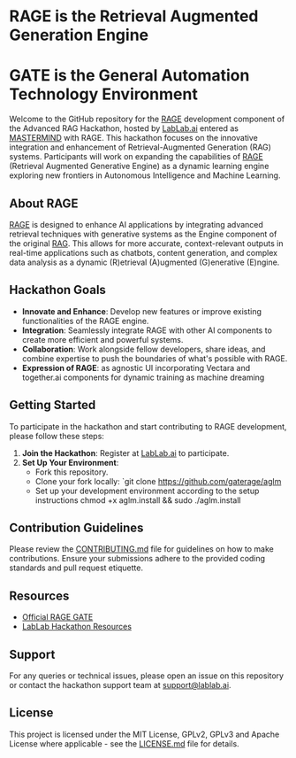 # RAGE is the Retrieval Augmented Generation Engine
# GATE is the General Automation Technology Environment
Welcome to the GitHub repository for the <a href="https://github.com/GATERAGE/RAGE/blob/main/ragepaper.md">RAGE</a> development component of the Advanced RAG Hackathon, hosted by [LabLab.ai](https://lablab.ai/event/advanced-rag-hackathon) entered as <a href="https://lablab.ai/event/advanced-rag-hackathon/mastermind">MASTERMIND</a> with RAGE. This hackathon focuses on the innovative integration and enhancement of Retrieval-Augmented Generation (RAG) systems. Participants will work on expanding the capabilities of <a href="https://github.com/GATERAGE/RAGE/blob/main/ragepaper.md">RAGE</a> (Retrieval Augmented Generative Engine) as a dynamic learning engine exploring new frontiers in Autonomous Intelligence and Machine Learning.

## About RAGE

<a href="https://github.com/GATERAGE/RAGE/blob/main/ragepaper.md">RAGE</a> is designed to enhance AI applications by integrating advanced retrieval techniques with generative systems as the Engine component of the original <a href="https://arxiv.org/abs/2005.11401v4">RAG</a>. This allows for more accurate, context-relevant outputs in real-time applications such as chatbots, content generation, and complex data analysis as a dynamic (R)etrieval (A)ugmented (G)enerative (E)ngine.
## Hackathon Goals

- **Innovate and Enhance**: Develop new features or improve existing functionalities of the RAGE engine.
- **Integration**: Seamlessly integrate RAGE with other AI components to create more efficient and powerful systems.
- **Collaboration**: Work alongside fellow developers, share ideas, and combine expertise to push the boundaries of what's possible with RAGE.
- **Expression of RAGE**: as agnostic UI incorporating Vectara and together.ai components for dynamic training as machine dreaming

## Getting Started

To participate in the hackathon and start contributing to RAGE development, please follow these steps:

1. **Join the Hackathon**: Register at [LabLab.ai](https://lablab.ai/event/advanced-rag-hackathon) to participate.
2. **Set Up Your Environment**:
   - Fork this repository.
   - Clone your fork locally: `git clone https://github.com/gaterage/aglm
   - Set up your development environment according to the setup instructions chmod +x aglm.install && sudo ./aglm.install
## Contribution Guidelines

Please review the [CONTRIBUTING.md](CONTRIBUTING.md) file for guidelines on how to make contributions. Ensure your submissions adhere to the provided coding standards and pull request etiquette.

## Resources

- [Official RAGE GATE](https://github.com/GATERAGE)
- [LabLab Hackathon Resources]([https://lablab.ai/resources](https://lablab.ai/event/advanced-rag-hackathon/mastermind))

## Support

For any queries or technical issues, please open an issue on this repository or contact the hackathon support team at support@lablab.ai.

## License

This project is licensed under the MIT License, GPLv2, GPLv3 and Apache License where applicable - see the [LICENSE.md](LICENSE.md) file for details.


